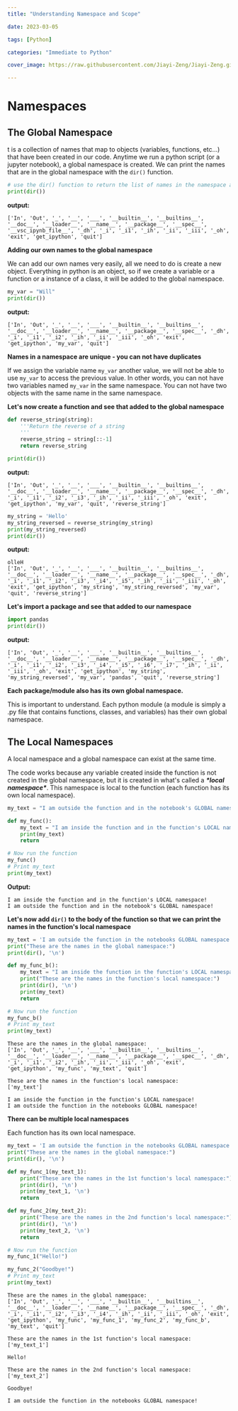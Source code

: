 ```yaml
---
title: "Understanding Namespace and Scope"

date: 2023-03-05

tags: [Python]

categories: "Immediate to Python"

cover_image: https://raw.githubusercontent.com/Jiayi-Zeng/Jiayi-Zeng.github.io/pic/img/03050801.png

---
```


# **Namespaces**

## The Global Namespace

t is a collection of names that map to objects (variables, functions, etc...) that have been created in our code. Anytime we run a python script (or a jupyter notebook), a global namespace is created. We can print the names that are in the global namespace with the `dir()` function.

```python
# use the dir() function to return the list of names in the namespace and use print() to print that list.
print(dir())
```
**output:**

```
['In', 'Out', '_', '__', '___', '__builtin__', '__builtins__', '__doc__', '__loader__', '__name__', '__package__', '__spec__', '__vsc_ipynb_file__', '_dh', '_i', '_i1', '_ih', '_ii', '_iii', '_oh', 'exit', 'get_ipython', 'quit']
```

**Adding our own names to the global namespace**

We can add our own names very easily, all we need to do is create a new object.  Everything in python is an object, so if we create a variable or a function or a instance of a class, it will be added to the global namespace. 

```python
my_var = "Will"
print(dir())
```
**output:**

```
['In', 'Out', '_', '__', '___', '__builtin__', '__builtins__', '__doc__', '__loader__', '__name__', '__package__', '__spec__', '_dh', '_i', '_i1', '_i2', '_ih', '_ii', '_iii', '_oh', 'exit', 'get_ipython', 'my_var', 'quit']
```

**Names in a namespace are unique - you can not have duplicates**

If we assign the variable name `my_var` another value, we will not be able to use `my_var` to access the previous value. In other words, you can not have two variables named `my_var` in the same namespace. You can not have two objects with the same name in the same namespace. 

**Let's now create a function and see that added to the global namespace**

```python
def reverse_string(string):
    '''Return the reverse of a string
    '''
    reverse_string = string[::-1]
    return reverse_string

print(dir())
```

**output:** 

```
['In', 'Out', '_', '__', '___', '__builtin__', '__builtins__', '__doc__', '__loader__', '__name__', '__package__', '__spec__', '_dh', '_i', '_i1', '_i2', '_i3', '_ih', '_ii', '_iii', '_oh', 'exit', 'get_ipython', 'my_var', 'quit', 'reverse_string']
```

```python
my_string = 'Hello'
my_string_reversed = reverse_string(my_string)
print(my_string_reversed)
print(dir())
```

**output:**

```
olleH
['In', 'Out', '_', '__', '___', '__builtin__', '__builtins__', '__doc__', '__loader__', '__name__', '__package__', '__spec__', '_dh', '_i', '_i1', '_i2', '_i3', '_i4', '_i5', '_ih', '_ii', '_iii', '_oh', 'exit', 'get_ipython', 'my_string', 'my_string_reversed', 'my_var', 'quit', 'reverse_string']
```

**Let's import a package and see that added to our namespace**

```python
import pandas
print(dir())
```

**output:**

```
['In', 'Out', '_', '__', '___', '__builtin__', '__builtins__', '__doc__', '__loader__', '__name__', '__package__', '__spec__', '_dh', '_i', '_i1', '_i2', '_i3', '_i4', '_i5', '_i6', '_i7', '_ih', '_ii', '_iii', '_oh', 'exit', 'get_ipython', 'my_string', 'my_string_reversed', 'my_var', 'pandas', 'quit', 'reverse_string']
```

**Each package/module also has its own global namespace.**

This is important to understand. Each python module (a module is simply a .py file that contains functions, classes, and variables) has their own global namespace.

## The Local Namespaces

A local namespace and a global namespace can exist at the same time.

The code works because any variable created inside the function is not created in the global namespace, but it is created in what's called a ***\*local namespace\****. This namespace is local to the function (each function has its own local namespace).

```python
my_text = "I am outside the function and in the notebook's GLOBAL namespace!"

def my_func():
    my_text = "I am inside the function and in the function's LOCAL namespace!"
    print(my_text)
    return

# Now run the function
my_func()
# Print my_text
print(my_text)
```

**Output:**

```
I am inside the function and in the function's LOCAL namespace!
I am outside the function and in the notebook's GLOBAL namespace!
```

**Let's now add `dir()` to the body of the function so that we can print the names in the function's local namespace**

```python
my_text = 'I am outside the function in the notebooks GLOBAL namespace!'
print("These are the names in the global namespace:")
print(dir(), '\n')

def my_func_b():
    my_text = "I am inside the function in the function's LOCAL namespace!"
    print("These are the names in the function's local namespace:")
    print(dir(), '\n')
    print(my_text)
    return

# Now run the function
my_func_b()
# Print my_text
print(my_text)
```

```
These are the names in the global namespace:
['In', 'Out', '_', '__', '___', '__builtin__', '__builtins__', '__doc__', '__loader__', '__name__', '__package__', '__spec__', '_dh', '_i', '_i1', '_i2', '_ih', '_ii', '_iii', '_oh', 'exit', 'get_ipython', 'my_func', 'my_text', 'quit'] 

These are the names in the function's local namespace:
['my_text'] 

I am inside the function in the function's LOCAL namespace!
I am outside the function in the notebooks GLOBAL namespace!
```

**There can be multiple local namespaces**

Each function has its own local namespace.

```python
my_text = 'I am outside the function in the notebooks GLOBAL namespace!'
print("These are the names in the global namespace:")
print(dir(), '\n')

def my_func_1(my_text_1):
    print("These are the names in the 1st function's local namespace:")
    print(dir(), '\n')
    print(my_text_1, '\n')
    return

def my_func_2(my_text_2):
    print("These are the names in the 2nd function's local namespace:")
    print(dir(), '\n')
    print(my_text_2, '\n')
    return

# Now run the function
my_func_1("Hello!")

my_func_2("Goodbye!")
# Print my_text
print(my_text)
```

```
These are the names in the global namespace:
['In', 'Out', '_', '__', '___', '__builtin__', '__builtins__', '__doc__', '__loader__', '__name__', '__package__', '__spec__', '_dh', '_i', '_i1', '_i2', '_i3', '_i4', '_ih', '_ii', '_iii', '_oh', 'exit', 'get_ipython', 'my_func', 'my_func_1', 'my_func_2', 'my_func_b', 'my_text', 'quit'] 

These are the names in the 1st function's local namespace:
['my_text_1'] 

Hello! 

These are the names in the 2nd function's local namespace:
['my_text_2'] 

Goodbye! 

I am outside the function in the notebooks GLOBAL namespace!
```

